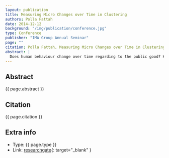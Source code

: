 ```yaml
---
layout: publication
title: Measuring Micro Changes over Time in Clustering
authors: Polla Fattah
date: 2014-12-12
background: "/img/publication/conference.jpg"
type: Conference
publisher: "IMA Group Annual Seminar"
page: ""
citation: Polla Fattah, Measuring Micro Changes over Time in Clustering, IMA Group Annual Seminar on Intellegent Modelling, 2020
abstract: |
  Does human behaviour change over time regarding to the public good? How it can be measured?
---
```


## Abstract

{{ page.abstract }}

## Citation

{{ page.citation }}

## Extra info

- Type: {{ page.type }}
- Link: [researchgate](https://www.researchgate.net/profile/Polla-Fattah/publication/291830749_Measuring_Micro_Changes_over_Time_in_Clustering/links/56a6ca0f08aeded22e354667/Measuring-Micro-Changes-over-Time-in-Clustering.pdf){: target="\_blank" }
